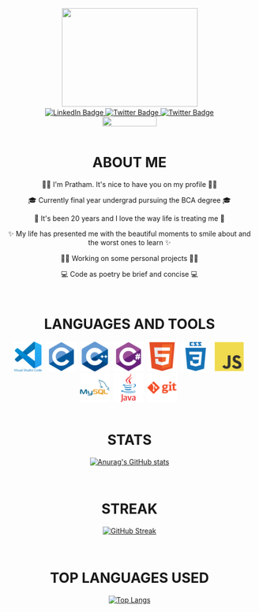 <div align="center">
  <img src="https://github.com/SP-XD/SP-XD/raw/main/images/dev-working_rounded.gif?raw=true" width="275" height="200"/>
</div>

<div id="badges" align="center">
   <a href="https://www.linkedin.com/in/pratham-rathod-a00846241">
    <img src="https://img.shields.io/badge/LinkedIn-blue?style=flat&logo=linkedin&logoColor=white" height="30px" width="120px" alt="LinkedIn Badge"/>
  </a>
   <a href="https://twitter.com/Pratham_099">
    <img src="https://img.shields.io/badge/Twitter-00acee?style=flat&logo=twitter&logoColor=white" height="30px" width="120px" alt="Twitter Badge"/>
  </a>
  <a href="https://www.facebook.com/rathod.pratham.73/">
    <img src="https://img.shields.io/badge/Facebook-blue?style=flat&logo=facebook&logoColor=white" height="30px" width="120px" alt="Twitter Badge"/>
  </a>
</div>
<div id="pviews" align="center">
  <img src="https://komarev.com/ghpvc/?username=PRATHAM-099&style=flat&color=blue" height="20px" width="110px" align="center"/>
</div>

<br>
<div align="center">
  <h1> ABOUT ME </h1>

  :raising_hand_man: I'm Pratham. It's nice to have you on my profile :raising_hand_man:

  🎓 Currently final year undergrad pursuing the BCA degree 🎓

  :calendar: It's been 20 years and I love the way life is treating me :calendar:

  :sparkles: My life has presented me with the beautiful moments to smile about and the worst ones to learn :sparkles:

  :man_technologist: Working on some personal projects :man_technologist:

  :computer: Code as poetry be brief and concise :computer:
</div>

<br>
<div align="center">
  <h1> LANGUAGES AND TOOLS </h1>

  <div>
    <img src="https://github.com/devicons/devicon/blob/master/icons/vscode/vscode-original-wordmark.svg" title="vs" alt="vs" width="60" height="60"/>&nbsp;
    <img src="https://github.com/devicons/devicon/blob/master/icons/c/c-original.svg" title="C" alt="C" width="60" height="60"/>&nbsp;
    <img src="https://github.com/devicons/devicon/blob/master/icons/cplusplus/cplusplus-original.svg" title="C++" alt="C++" width="60" height="60"/>&nbsp;
    <img src="https://github.com/devicons/devicon/blob/master/icons/csharp/csharp-original.svg" title="C#" alt="C#" width="60" height="60"/>&nbsp;
    <img src="https://github.com/devicons/devicon/blob/master/icons/html5/html5-original.svg" title="HTML5" alt="HTML" width="60" height="60"/>&nbsp;
    <img src="https://github.com/devicons/devicon/blob/master/icons/css3/css3-plain-wordmark.svg"  title="CSS3" alt="CSS" width="60" height="60"/>&nbsp;
    <img src="https://github.com/devicons/devicon/blob/master/icons/javascript/javascript-original.svg" title="JavaScript" alt="JavaScript" width="60" height="60"/>&nbsp;
    <img src="https://github.com/devicons/devicon/blob/master/icons/mysql/mysql-original-wordmark.svg" title="MySQL"  alt="MySQL" width="60" height="60"/>&nbsp;
    <img src="https://github.com/devicons/devicon/blob/master/icons/java/java-original-wordmark.svg" title="Java" alt="Java" width="60" height="60"/>&nbsp;
    <img src="https://github.com/devicons/devicon/blob/master/icons/git/git-plain-wordmark.svg" title="git" alt="git" width="60" height="60"/>&nbsp;
  </div>
</div>

<br>
<div align="center">
  <h1> STATS </h1>

  [![Anurag's GitHub stats](https://github-readme-stats.vercel.app/api?username=PRATHAM-099&show_icons=true&theme=transparent&count_private=true)](https://github.com/anuraghazra/github-readme-stats)

</div>  
  
<br>
<div align="center">
  <h1> STREAK </h1>

  [![GitHub Streak](http://github-readme-streak-stats.herokuapp.com?user=PRATHAM-099&theme=transparent)](https://git.io/streak-stats)
  
</div>
  
<br>
<div align="center">  
  <h1> TOP LANGUAGES USED </h1>
  
  [![Top Langs](https://github-readme-stats.vercel.app/api/top-langs/?username=PRATHAM-099&theme=transparent&langs_count=8)](https://github.com/anuraghazra/github-readme-stats)

</div>
